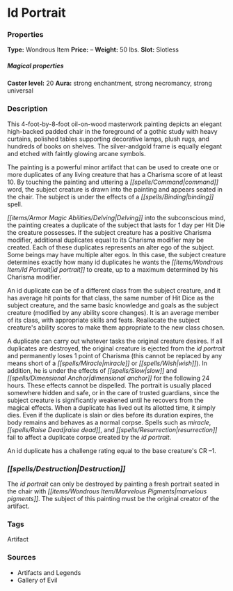 ﻿---
Title: "Id Portrait"
Type: "Wondrous Item"
Price: "–"
Weight: "50 lbs."
Slot: "Slotless"
Caster level: "20"
Aura: "strong enchantment, strong necromancy, strong universal"
Description: |
  "This 4-foot-by-8-foot oil-on-wood masterwork painting depicts an elegant high-backed padded chair in the foreground of a gothic study with heavy curtains, polished tables supporting decorative lamps, plush rugs, and hundreds of books on shelves. The silver-andgold frame is equally elegant and etched with faintly glowing arcane symbols.
  The painting is a powerful minor artifact that can be used to create one or more duplicates of any living creature that has a Charisma score of at least 10. By touching the painting and uttering a command word, the subject creature is drawn into the painting and appears seated in the chair. The subject is under the effects of a _binding_ spell.
  Delving into the subconscious mind, the painting creates a duplicate of the subject that lasts for 1 day per Hit Die the creature possesses. If the subject creature has a positive Charisma modifier, additional duplicates equal to its Charisma modifier may be created. Each of these duplicates represents an alter ego of the subject. Some beings may have multiple alter egos. In this case, the subject creature determines exactly how many id duplicates he wants the _id portrait_ to create, up to a maximum determined by his Charisma modifier.
  An id duplicate can be of a different class from the subject creature, and it has average hit points for that class, the same number of Hit Dice as the subject creature, and the same basic knowledge and goals as the subject creature (modified by any ability score changes). It is an average member of its class, with appropriate skills and feats. Reallocate the subject creature's ability scores to make them appropriate to the new class chosen.
  A duplicate can carry out whatever tasks the original creature desires. If all duplicates are destroyed, the original creature is ejected from the _id portrait_ and permanently loses 1 point of Charisma (this cannot be replaced by any means short of a _miracle_ or _wish_). In addition, he is under the effects of _slow_ and _dimensional anchor_ for the following 24 hours. These effects cannot be dispelled. The portrait is usually placed somewhere hidden and safe, or in the care of trusted guardians, since the subject creature is significantly weakened until he recovers from the magical effects. When a duplicate has lived out its allotted time, it simply dies. Even if the duplicate is slain or dies before its duration expires, the body remains and behaves as a normal corpse. Spells such as _miracle_, _raise dead_, and _resurrection_ fail to affect a duplicate corpse created by the _id portrait_.
  An id duplicate has a challenge rating equal to the base creature's CR –1."
Destruction: |
  "The _id portrait_ can only be destroyed by painting a fresh portrait seated in the chair with _marvelous pigments_. The subject of this painting must be the original creator of the artifact."
Sources: "['Artifacts and Legends', 'Gallery of Evil']"
---

# Id Portrait

### Properties

**Type:** Wondrous Item **Price:** – **Weight:** 50 lbs. **Slot:** Slotless

##### Magical properties

**Caster level:** 20 **Aura:** strong enchantment, strong necromancy, strong universal

### Description

This 4-foot-by-8-foot oil-on-wood masterwork painting depicts an elegant high-backed padded chair in the foreground of a gothic study with heavy curtains, polished tables supporting decorative lamps, plush rugs, and hundreds of books on shelves. The silver-andgold frame is equally elegant and etched with faintly glowing arcane symbols.

The painting is a powerful minor artifact that can be used to create one or more duplicates of any living creature that has a Charisma score of at least 10. By touching the painting and uttering a _[[spells/Command|command]]_ word, the subject creature is drawn into the painting and appears seated in the chair. The subject is under the effects of a _[[spells/Binding|binding]]_ spell.

_[[items/Armor Magic Abilities/Delving|Delving]]_ into the subconscious mind, the painting creates a duplicate of the subject that lasts for 1 day per Hit Die the creature possesses. If the subject creature has a positive Charisma modifier, additional duplicates equal to its Charisma modifier may be created. Each of these duplicates represents an alter ego of the subject. Some beings may have multiple alter egos. In this case, the subject creature determines exactly how many id duplicates he wants the _[[items/Wondrous Item/Id Portrait|id portrait]]_ to create, up to a maximum determined by his Charisma modifier.

An id duplicate can be of a different class from the subject creature, and it has average hit points for that class, the same number of Hit Dice as the subject creature, and the same basic knowledge and goals as the subject creature (modified by any ability score changes). It is an average member of its class, with appropriate skills and feats. Reallocate the subject creature's ability scores to make them appropriate to the new class chosen.

A duplicate can carry out whatever tasks the original creature desires. If all duplicates are destroyed, the original creature is ejected from the _id portrait_ and permanently loses 1 point of Charisma (this cannot be replaced by any means short of a _[[spells/Miracle|miracle]]_ or _[[spells/Wish|wish]]_). In addition, he is under the effects of _[[spells/Slow|slow]]_ and _[[spells/Dimensional Anchor|dimensional anchor]]_ for the following 24 hours. These effects cannot be dispelled. The portrait is usually placed somewhere hidden and safe, or in the care of trusted guardians, since the subject creature is significantly weakened until he recovers from the magical effects. When a duplicate has lived out its allotted time, it simply dies. Even if the duplicate is slain or dies before its duration expires, the body remains and behaves as a normal corpse. Spells such as _miracle_, _[[spells/Raise Dead|raise dead]]_, and _[[spells/Resurrection|resurrection]]_ fail to affect a duplicate corpse created by the _id portrait_.

An id duplicate has a challenge rating equal to the base creature's CR –1.

### _[[spells/Destruction|Destruction]]_

The _id portrait_ can only be destroyed by painting a fresh portrait seated in the chair with _[[items/Wondrous Item/Marvelous Pigments|marvelous pigments]]_. The subject of this painting must be the original creator of the artifact.

### Tags

Artifact

### Sources

* Artifacts and Legends
* Gallery of Evil